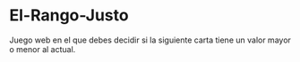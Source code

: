 # El-Rango-Justo
Juego web en el que debes decidir si la siguiente carta tiene un valor mayor o menor al actual.
